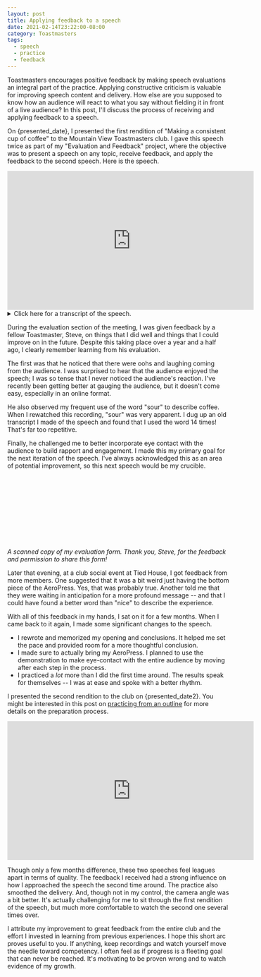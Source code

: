 ```yaml
---
layout: post
title: Applying feedback to a speech
date: 2021-02-14T23:22:00-08:00
category: Toastmasters
tags:
  - speech
  - practice
  - feedback
---
```


<script>
  import ConsistentCoffee from "../toastmasters/speeches/consistent-coffee-transcript.md"
  import dayjs from "dayjs"
  import localizedFormat from "dayjs/plugin/localizedFormat";
  dayjs.extend(localizedFormat);
  let presented_date = dayjs("2019-07-22").format("ll")
  let presented_date2 = dayjs("2019-12-02").format("ll")
</script>

<style>
  object {
    width: 100%;
    height: 600px;
  }
</style>

Toastmasters encourages positive feedback by making speech evaluations an
integral part of the practice. Applying constructive criticism is valuable for
improving speech content and delivery. How else are you supposed to know how an
audience will react to what you say without fielding it in front of a live
audience? In this post, I'll discuss the process of receiving and applying
feedback to a speech.

On {presented_date}, I presented the first rendition of "Making a consistent cup
of coffee" to the Mountain View Toastmasters club. I gave this speech twice as
part of my "Evaluation and Feedback" project, where the objective was to present
a speech on any topic, receive feedback, and apply the feedback to the second
speech. Here is the speech.

<iframe title="speech" width="560" height="315" src="https://www.youtube-nocookie.com/embed/iHDlkUGKVKY" frameborder="0" allow="accelerometer; autoplay; clipboard-write; encrypted-media; gyroscope; picture-in-picture" allowfullscreen></iframe>

<details>
<summary>Click here for a transcript of the speech.</summary>
<div style="border: 1px solid black; padding: 1em;">
<ConsistentCoffee />
</div>
</details>

During the evaluation section of the meeting, I was given feedback by a fellow
Toastmaster, Steve, on things that I did well and things that I could improve on
in the future. Despite this taking place over a year and a half ago, I clearly
remember learning from his evaluation.

The first was that he noticed that there were oohs and laughing coming from the
audience. I was surprised to hear that the audience enjoyed the speech; I was so
tense that I never noticed the audience's reaction. I've recently been getting
better at gauging the audience, but it doesn't come easy, especially in an
online format.

He also observed my frequent use of the word "sour" to describe coffee. When I
rewatched this recording, "sour" was very apparent. I dug up an old transcript I
made of the speech and found that I used the word 14 times! That's far too
repetitive.

Finally, he challenged me to better incorporate eye contact with the audience to
build rapport and engagement. I made this my primary goal for the next iteration
of the speech. I've always acknowledged this as an area of potential
improvement, so this next speech would be my crucible.

<object
  title="2019-07-22-coffee-eval-3.pdf"
  data="https://storage.googleapis.com/acmiyaguchi/toastmasters/feedback/2019-07-22-coffee-eval-3.pdf"
  type="application/pdf"> <embed
  src="https://storage.googleapis.com/acmiyaguchi/toastmasters/feedback/2019-07-22-coffee-eval-3.pdf"
  type="application/pdf" /> </object>

_A scanned copy of my evaluation form. Thank you, Steve, for the feedback and
permission to share this form!_

Later that evening, at a club social event at Tied House, I got feedback from
more members. One suggested that it was a bit weird just having the bottom piece
of the AeroPress. Yes, that was probably true. Another told me that they were
waiting in anticipation for a more profound message -- and that I could have
found a better word than "nice" to describe the experience.

With all of this feedback in my hands, I sat on it for a few months. When I came
back to it again, I made some significant changes to the speech.

- I rewrote and memorized my opening and conclusions. It helped me set the pace
  and provided room for a more thoughtful conclusion.
- I made sure to actually bring my AeroPress. I planned to use the demonstration
  to make eye-contact with the entire audience by moving after each step in the
  process.
- I practiced a _lot_ more than I did the first time around. The results speak
  for themselves -- I was at ease and spoke with a better rhythm.

I presented the second rendition to the club on {presented_date2}. You might be
interested in this post on <a href="blog/2021-02-10-speech-from-outline"
rel=external>practicing from an outline</a> for more details on the preparation
process.

<iframe title="speech" width="560" height="315" src="https://www.youtube-nocookie.com/embed/aEdUZjOQ9h8" frameborder="0" allow="accelerometer; autoplay; clipboard-write; encrypted-media; gyroscope; picture-in-picture" allowfullscreen></iframe>

Though only a few months difference, these two speeches feel leagues apart in
terms of quality. The feedback I received had a strong influence on how I
approached the speech the second time around. The practice also smoothed the
delivery. And, though not in my control, the camera angle was a bit better. It's
actually challenging for me to sit through the first rendition of the speech,
but much more comfortable to watch the second one several times over.

I attribute my improvement to great feedback from the entire club and the effort
I invested in learning from previous experiences. I hope this short arc proves
useful to you. If anything, keep recordings and watch yourself move the needle
toward competency. I often feel as if progress is a fleeting goal that can never
be reached. It's motivating to be proven wrong and to watch evidence of my
growth.
